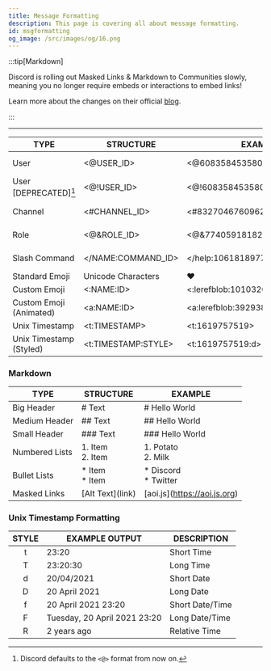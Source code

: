 ```yaml
---
title: Message Formatting
description: This page is covering all about message formatting.
id: msgformatting
og_image: /src/images/og/16.png
---
```


:::tip[Markdown]

Discord is rolling out Masked Links & Markdown to Communities slowly, meaning you no longer require embeds or interactions to embed links!

Learn more about the changes on their official [blog](https://support.discord.com/hc/en-us/articles/210298617-Markdown-Text-101-Chat-Formatting-Bold-Italic-Underline-#h_01H53FJBNB9B5RT9M1M9V1EQ7W).

:::

---

| TYPE                    | STRUCTURE           | EXAMPLE                          |                                                      PREVIEW                                                       |
| ----------------------- | ------------------- | -------------------------------- | :----------------------------------------------------------------------------------------------------------------: |
| User                    | <@USER_ID>          | <@608358453580136499>            |  ![preview](https://raw.githubusercontent.com/aoijs/website/docu/assets/images/previews/msg-formatting/user.png)   |
| User [DEPRECATED][^1]   | <@!USER_ID>         | <@!608358453580136499>           |  ![preview](https://raw.githubusercontent.com/aoijs/website/docu/assets/images/previews/msg-formatting/user.png)   |
| Channel                 | <#CHANNEL_ID>       | <#832704676096245800>            | ![preview](https://raw.githubusercontent.com/aoijs/website/docu/assets/images/previews/msg-formatting/channel.png) |
| Role                    | <@&ROLE_ID>         | <@&774059181820870696>           |  ![preview](https://raw.githubusercontent.com/aoijs/website/docu/assets/images/previews/msg-formatting/role.png)   |
| Slash Command           | </NAME:COMMAND_ID>  | </help:1061818977933873282>      |  ![preview](https://raw.githubusercontent.com/aoijs/website/docu/assets/images/previews/msg-formatting/slash.png)  |
| Standard Emoji          | Unicode Characters  | ❤️                               |                                                                                                                    |
| Custom Emoji            | <:NAME:ID>          | <:lerefblob:1010320053687832586> |                                                                                                                    |
| Custom Emoji (Animated) | <a:NAME:ID>         | <a:lerefblob:392938283556143104> |                                                                                                                    |
| Unix Timestamp          | <t:TIMESTAMP>       | <t:1619757519>                   |                                                                                                                    |
| Unix Timestamp (Styled) | <t:TIMESTAMP:STYLE> | <t:1619757519:d>                 |                                                                                                                    |

### Markdown

| TYPE           | STRUCTURE                | EXAMPLE                        |
| -------------- | ------------------------ | ------------------------------ |
| Big Header     | \# Text                  | \# Hello World                 |
| Medium Header  | \#\# Text                | \#\# Hello World               |
| Small Header   | \#\#\# Text              | \#\#\# Hello World             |
| Numbered Lists | 1\. Item <br /> 2\. Item | 1\. Potato <br /> 2\. Milk     |
| Bullet Lists   | \* Item <br /> \* Item   | \* Discord <br /> \* Twitter   |
| Masked Links   | \[Alt Text\](link)       | \[aoi.js\](https://aoi.js.org) |

### Unix Timestamp Formatting

| STYLE | EXAMPLE OUTPUT               | DESCRIPTION     |
| :---: | ---------------------------- | --------------- |
|   t   | 23:20                        | Short Time      |
|   T   | 23:20:30                     | Long Time       |
|   d   | 20/04/2021                   | Short Date      |
|   D   | 20 April 2021                | Long Date       |
|   f   | 20 April 2021 23:20          | Short Date/Time |
|   F   | Tuesday, 20 April 2021 23:20 | Long Date/Time  |
|   R   | 2 years ago                  | Relative Time   |

[^1]: Discord defaults to the `<@>` format from now on.
